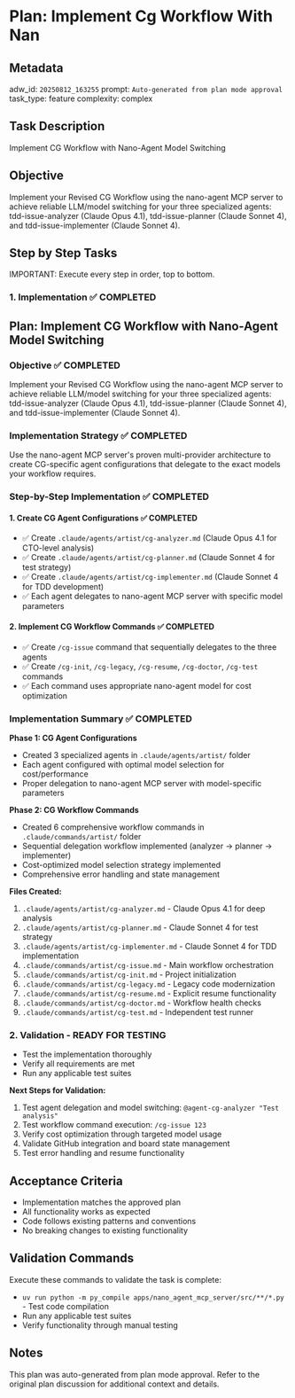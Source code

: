# Plan: Implement Cg Workflow With Nan

## Metadata
adw_id: `20250812_163255`
prompt: `Auto-generated from plan mode approval`
task_type: feature
complexity: complex

## Task Description
Implement CG Workflow with Nano-Agent Model Switching

## Objective
Implement your Revised CG Workflow using the nano-agent MCP server to achieve reliable LLM/model switching for your three specialized agents: tdd-issue-analyzer (Claude Opus 4.1), tdd-issue-planner (Claude Sonnet 4), and tdd-issue-implementer (Claude Sonnet 4).

## Step by Step Tasks
IMPORTANT: Execute every step in order, top to bottom.

### 1. Implementation ✅ COMPLETED
## Plan: Implement CG Workflow with Nano-Agent Model Switching

### Objective ✅ COMPLETED
Implement your Revised CG Workflow using the nano-agent MCP server to achieve reliable LLM/model switching for your three specialized agents: tdd-issue-analyzer (Claude Opus 4.1), tdd-issue-planner (Claude Sonnet 4), and tdd-issue-implementer (Claude Sonnet 4).

### Implementation Strategy ✅ COMPLETED
Use the nano-agent MCP server's proven multi-provider architecture to create CG-specific agent configurations that delegate to the exact models your workflow requires.

### Step-by-Step Implementation ✅ COMPLETED

#### 1. Create CG Agent Configurations ✅ COMPLETED
- ✅ Create `.claude/agents/artist/cg-analyzer.md` (Claude Opus 4.1 for CTO-level analysis)
- ✅ Create `.claude/agents/artist/cg-planner.md` (Claude Sonnet 4 for test strategy)  
- ✅ Create `.claude/agents/artist/cg-implementer.md` (Claude Sonnet 4 for TDD development)
- ✅ Each agent delegates to nano-agent MCP server with specific model parameters

#### 2. Implement CG Workflow Commands ✅ COMPLETED
- ✅ Create `/cg-issue` command that sequentially delegates to the three agents
- ✅ Create `/cg-init`, `/cg-legacy`, `/cg-resume`, `/cg-doctor`, `/cg-test` commands
- ✅ Each command uses appropriate nano-agent model for cost optimization

### Implementation Summary ✅ COMPLETED
**Phase 1: CG Agent Configurations** 
- Created 3 specialized agents in `.claude/agents/artist/` folder
- Each agent configured with optimal model selection for cost/performance
- Proper delegation to nano-agent MCP server with model-specific parameters

**Phase 2: CG Workflow Commands**
- Created 6 comprehensive workflow commands in `.claude/commands/artist/` folder
- Sequential delegation workflow implemented (analyzer → planner → implementer)
- Cost-optimized model selection strategy implemented
- Comprehensive error handling and state management

**Files Created:**
1. `.claude/agents/artist/cg-analyzer.md` - Claude Opus 4.1 for deep analysis
2. `.claude/agents/artist/cg-planner.md` - Claude Sonnet 4 for test strategy  
3. `.claude/agents/artist/cg-implementer.md` - Claude Sonnet 4 for TDD implementation
4. `.claude/commands/artist/cg-issue.md` - Main workflow orchestration
5. `.claude/commands/artist/cg-init.md` - Project initialization
6. `.claude/commands/artist/cg-legacy.md` - Legacy code modernization
7. `.claude/commands/artist/cg-resume.md` - Explicit resume functionality
8. `.claude/commands/artist/cg-doctor.md` - Workflow health checks
9. `.claude/commands/artist/cg-test.md` - Independent test runner

### 2. Validation - READY FOR TESTING
- Test the implementation thoroughly
- Verify all requirements are met
- Run any applicable test suites

**Next Steps for Validation:**
1. Test agent delegation and model switching: `@agent-cg-analyzer "Test analysis"`
2. Test workflow command execution: `/cg-issue 123`
3. Verify cost optimization through targeted model usage
4. Validate GitHub integration and board state management
5. Test error handling and resume functionality

## Acceptance Criteria
- Implementation matches the approved plan
- All functionality works as expected
- Code follows existing patterns and conventions
- No breaking changes to existing functionality

## Validation Commands
Execute these commands to validate the task is complete:

- `uv run python -m py_compile apps/nano_agent_mcp_server/src/**/*.py` - Test code compilation
- Run any applicable test suites
- Verify functionality through manual testing

## Notes
This plan was auto-generated from plan mode approval. Refer to the original plan discussion for additional context and details.

